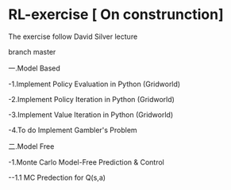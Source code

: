 # RL-exercise           [ On construnction]  
The exercise follow David Silver lecture

branch master


一.Model Based


-1.Implement Policy Evaluation in Python (Gridworld)



-2.Implement Policy Iteration in Python (Gridworld)



-3.Implement Value Iteration in Python (Gridworld)


-4.To do Implement Gambler's Problem



二.Model Free

-1.Monte Carlo Model-Free Prediction & Control


--1.1 MC Predection for Q(s,a) 
